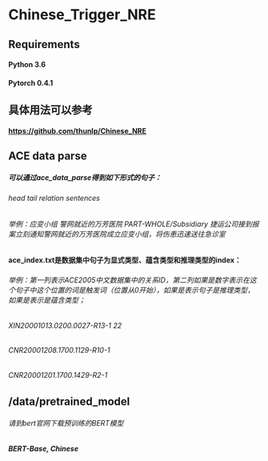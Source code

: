 # Chinese_Trigger_NRE
## Requirements
#### Python 3.6
#### Pytorch 0.4.1
## 具体用法可以参考
#### https://github.com/thunlp/Chinese_NRE
## ACE data parse
##### 可以通过ace_data_parse得到如下形式的句子：
###### head  tail  relation  sentences
###### 举例：应变小组 	警网就近的万芳医院	 PART-WHOLE/Subsidiary	 捷运公司接到报案立刻通知警网就近的万芳医院成立应变小组，将伤患迅速送往急诊室
#### ace_index.txt是数据集中句子为显式类型、蕴含类型和推理类型的index：
###### 举例：第一列表示ACE2005中文数据集中的关系ID，第二列如果是数字表示在这个句子中这个位置的词是触发词（位置从0开始），如果是<infer>表示句子是推理类型，如果是<omit>表示是蕴含类型；
###### XIN20001013.0200.0027-R13-1       	22
###### CNR20001208.1700.1129-R10-1	   <infer>
###### CNR20001201.1700.1429-R2-1  	<omit>

## /data/pretrained_model
###### 请到bert官网下载预训练的BERT模型
##### BERT-Base, Chinese
